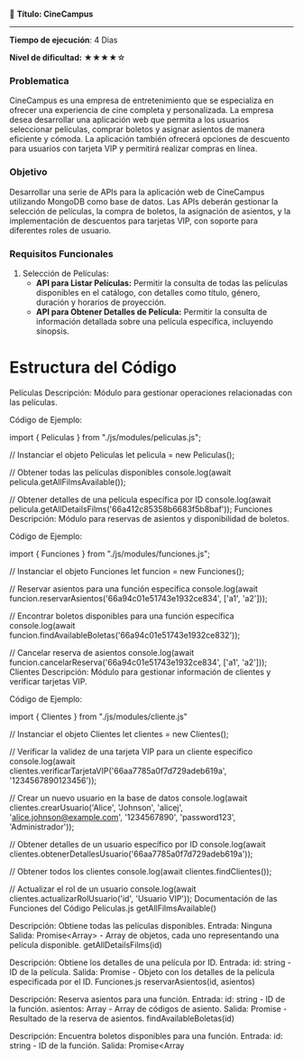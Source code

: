 📕 **Título: CineCampus**

------

**Tiempo de ejecución**: 4 Dias

**Nivel de dificultad:** ★★★★☆

### **Problematica**

CineCampus es una empresa de entretenimiento que se especializa en ofrecer una experiencia de cine completa y personalizada. La empresa desea desarrollar una aplicación web que permita a los usuarios seleccionar películas, comprar boletos y asignar asientos de manera eficiente y cómoda. La aplicación también ofrecerá opciones de descuento para usuarios con tarjeta VIP y permitirá realizar compras en línea.

### **Objetivo**

Desarrollar una serie de APIs para la aplicación web de CineCampus utilizando MongoDB como base de datos. Las APIs deberán gestionar la selección de películas, la compra de boletos, la asignación de asientos, y la implementación de descuentos para tarjetas VIP, con soporte para diferentes roles de usuario.

### **Requisitos Funcionales**

1. Selección de Películas:
   - **API para Listar Películas:** Permitir la consulta de todas las películas disponibles en el catálogo, con detalles como título, género, duración y horarios de proyección.
   - **API para Obtener Detalles de Película:** Permitir la consulta de información detallada sobre una película específica, incluyendo sinopsis.




Estructura del Código
=====================

Películas
Descripción: Módulo para gestionar operaciones relacionadas con las películas.


Código de Ejemplo:

import { Peliculas } from "./js/modules/peliculas.js";

// Instanciar el objeto Peliculas
let pelicula = new Peliculas();

// Obtener todas las películas disponibles
console.log(await pelicula.getAllFilmsAvailable());

// Obtener detalles de una película específica por ID
console.log(await pelicula.getAllDetailsFilms('66a412c85358b6683f5b8baf'));
Funciones
Descripción: Módulo para reservas de asientos y disponibilidad de boletos.

Código de Ejemplo:

import { Funciones } from "./js/modules/funciones.js";

// Instanciar el objeto Funciones
let funcion = new Funciones();

// Reservar asientos para una función específica
console.log(await funcion.reservarAsientos('66a94c01e51743e1932ce834', ['a1', 'a2']));

// Encontrar boletos disponibles para una función específica
console.log(await funcion.findAvailableBoletas('66a94c01e51743e1932ce832'));

// Cancelar reserva de asientos
console.log(await funcion.cancelarReserva('66a94c01e51743e1932ce834', ['a1', 'a2']));
Clientes
Descripción: Módulo para gestionar información de clientes y verificar tarjetas VIP.

Código de Ejemplo:

import { Clientes } from "./js/modules/cliente.js"

// Instanciar el objeto Clientes
let clientes = new Clientes();

// Verificar la validez de una tarjeta VIP para un cliente específico
console.log(await clientes.verificarTarjetaVIP('66aa7785a0f7d729adeb619a', '1234567890123456'));

// Crear un nuevo usuario en la base de datos
console.log(await clientes.crearUsuario('Alice', 'Johnson', 'alicej', 'alice.johnson@example.com', '1234567890', 'password123', 'Administrador'));

// Obtener detalles de un usuario específico por ID
console.log(await clientes.obtenerDetallesUsuario('66aa7785a0f7d729adeb619a'));

// Obtener todos los clientes
console.log(await clientes.findClientes());

// Actualizar el rol de un usuario
console.log(await clientes.actualizarRolUsuario('id', 'Usuario VIP'));
Documentación de las Funciones del Código
Peliculas.js
getAllFilmsAvailable()

Descripción: Obtiene todas las películas disponibles.
Entrada: Ninguna
Salida: Promise<Array<Object>> - Array de objetos, cada uno representando una película disponible.
getAllDetailsFilms(id)

Descripción: Obtiene los detalles de una película por ID.
Entrada: id: string - ID de la película.
Salida: Promise<Object> - Objeto con los detalles de la película especificada por el ID.
Funciones.js
reservarAsientos(id, asientos)

Descripción: Reserva asientos para una función.
Entrada:
id: string - ID de la función.
asientos: Array<string> - Array de códigos de asiento.
Salida: Promise<Object> - Resultado de la reserva de asientos.
findAvailableBoletas(id)

Descripción: Encuentra boletos disponibles para una función.
Entrada: id: string - ID de la función.
Salida: Promise<Array<Object>> - Array de objetos representando boletos disponibles.
cancelarReserva(id, asientos)

Descripción: Cancela la reserva de asientos.
Entrada:
id: string - ID de la función.
asientos: Array<string> - Array de códigos de asiento.
Salida: Promise<Object> - Resultado de la cancelación de la reserva.
Clientes.js
findClientes()

Descripción: Obtiene todos los clientes.
Entrada: Ninguna
Salida: Promise<Object> - Objeto con el estado y un array de documentos de clientes.
verificarTarjetaVIP(id, numeroTarjeta)

Descripción: Verifica la validez de una tarjeta VIP.
Entrada:
id: string - ID del cliente.
numeroTarjeta: string - Número de la tarjeta VIP.
Salida: Promise<Object> - Objeto con el estado y el mensaje de la verificación de la tarjeta VIP.
crearUsuario(nombre, apellido, nickname, email, telefono, contrasena, categoria)

Descripción: Crea un nuevo usuario en la base de datos.
Entrada:
nombre: string - Nombre del usuario.
apellido: string - Apellido del usuario.
nickname: string - Apodo del usuario.
email: string - Correo electrónico del usuario.
telefono: string - Número de teléfono del usuario.
contrasena: string - Contraseña del usuario (encriptada).
categoria: string - Categoría del usuario.
Salida: Promise<Object> - Objeto con el estado y el mensaje de la creación del usuario.
obtenerDetallesUsuario(id)

Descripción: Obtiene la información detallada de un usuario por su ID.
Entrada: id: string - ID del usuario.
Salida: Promise<Object> - Objeto con el estado, el mensaje y los detalles del usuario.
actualizarRolUsuario(nombre, nuevoRol)

Descripción: Permite la actualización del rol de un usuario.
Entrada:
nombre: string - Nombre del usuario.
nuevoRol: string - Nuevo rol del usuario.
Salida: Promise<Object> - Objeto con el estado y el mensaje de la actualización del rol del usuario.
2. Compra de Boletos:
   - **API para Comprar Boletos:** Permitir la compra de boletos para una película específica, incluyendo la selección de la fecha y la hora de la proyección.
   - **API para Verificar Disponibilidad de Asientos:** Permitir la consulta de la disponibilidad de asientos en una sala para una proyección específica.
3. Asignación de Asientos:
   - **API para Reservar Asientos:** Permitir la selección y reserva de asientos para una proyección específica.
   - **API para Cancelar Reserva de Asientos:** Permitir la cancelación de una reserva de asiento ya realizada.
4. Descuentos y Tarjetas VIP:
   - **API para Aplicar Descuentos:** Permitir la aplicación de descuentos en la compra de boletos para usuarios con tarjeta VIP.
   - **API para Verificar Tarjeta VIP:** Permitir la verificación de la validez de una tarjeta VIP durante el proceso de compra.
5. Roles Definidos:**Administrador:** Tiene permisos completos para gestionar el sistema, incluyendo la venta de boletos en el lugar físico. Los administradores no están involucrados en las compras en línea realizadas por los usuarios.**Usuario Estándar:** Puede comprar boletos en línea sin la intervención del administrador.**Usuario VIP:** Puede comprar boletos en línea con descuentos aplicables para titulares de tarjetas VIP.**API para Crear Usuario:** Permitir la creación de nuevos usuarios en el sistema, asignando roles y privilegios específicos (usuario estándar, usuario VIP o administrador).**API para Obtener Detalles de Usuario:** Permitir la consulta de información detallada sobre un usuario, incluyendo su rol y estado de tarjeta VIP.**API para Actualizar Rol de Usuario:** Permitir la actualización del rol de un usuario (por ejemplo, cambiar de usuario estándar a VIP, o viceversa).**API para Listar Usuarios:** Permitir la consulta de todos los usuarios del sistema, con la posibilidad de filtrar por rol (VIP, estándar o administrador).
6. Compras en Línea:
   - **API para Procesar Pagos:** Permitir el procesamiento de pagos en línea para la compra de boletos.
   - **API para Confirmación de Compra:** Enviar confirmación de la compra y los detalles del boleto al usuario.

### **Requisitos Técnicos**

- **Base de Datos:** Utilizar MongoDB para el almacenamiento de datos relacionados con películas, boletos, asientos, usuarios y roles.
- **Autenticación:** Implementar autenticación segura para el acceso a las APIs, utilizando roles de usuario para determinar los permisos y accesos (por ejemplo, usuarios VIP y usuarios estándar).
- **Autorización de Roles:** Asegurar que las APIs y las operaciones disponibles estén adecuadamente restringidas según el rol del usuario (por ejemplo, aplicar descuentos solo a usuarios VIP).
- **Documentación:** Proveer una documentación clara y completa para cada API, describiendo los endpoints, parámetros, y respuestas esperadas.
- **Recursos**
  - ![](https://i.ibb.co/SRdNPRr/draw-SQL-image-export-2024-07-25.png)


mongodb://mongo:gvGQwlAqcXMhHBJKwanFlyKlizZZVLxA@monorail.proxy.rlwy.net:25078/
